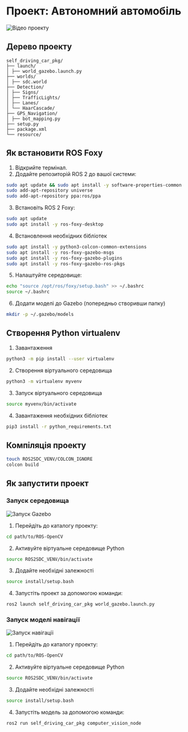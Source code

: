# Проект: Автономний автомобіль

![Відео проекту](res/comp_vision.gif)

## Дерево проекту

```
self_driving_car_pkg/
├── launch/
│ ├── world_gazebo.launch.py
├── worlds/
│ ├── sdc.world
├── Detection/
│ ├── Signs/
│ ├── TrafficLights/
│ ├── Lanes/
│ └── HaarCascade/
├── GPS_Navigation/
│ ├── bot_mapping.py
├── setup.py
├── package.xml
└── resource/
```

## Як встановити ROS Foxy

1. Відкрийте термінал.
2. Додайте репозиторій ROS 2 до вашої системи:

```bash
sudo apt update && sudo apt install -y software-properties-common
sudo add-apt-repository universe
sudo add-apt-repository ppa:ros/ppa
```

3. Встановіть ROS 2 Foxy:

```bash
sudo apt update
sudo apt install -y ros-foxy-desktop
```

4. Встановлення необхідних бібліотек

```bash
sudo apt install -y python3-colcon-common-extensions
sudo apt install -y ros-foxy-gazebo-msgs
sudo apt install -y ros-foxy-gazebo-plugins
sudo apt install -y ros-foxy-gazebo-ros-pkgs
```

5. Налаштуйте середовище:

```bash
echo "source /opt/ros/foxy/setup.bash" >> ~/.bashrc
source ~/.bashrc
```

6. Додати моделі до Gazebo (попередньо створивши папку)

```bash
mkdir -p ~/.gazebo/models
```

## Створення Python virtualenv

1. Завантаження

```bash
python3 -m pip install --user virtualenv
```

2. Створення віртуального середовища

```bash
python3 -m virtualenv myvenv
```

3. Запуск віртуального середовища

```bash
source myvenv/bin/activate
```

4. Завантаження необхідних бібліотек

```bash
pip3 install -r python_requirements.txt
```

## Компіляція проекту

```bash
touch ROS2SDC_VENV/COLCON_IGNORE
colcon build
```

## Як запустити проект

### Запуск середовища

![Запуск Gazebo](res/gazebo_launch.gif)

1. Перейдіть до каталогу проекту:

```bash
cd path/to/ROS-OpenCV
```

2. Активуйте віртуальне середовище Python

```bash
source ROS2SDC_VENV/bin/activate
```

3. Додайте необхідні залежності

```bash
source install/setup.bash
```

4. Запустіть проект за допомогою команди:

```bash
ros2 launch self_driving_car_pkg world_gazebo.launch.py
```

### Запуск моделі навігації

![Запуск навігації](res/comp_vision.gif)

1. Перейдіть до каталогу проекту:

```bash
cd path/to/ROS-OpenCV
```

2. Активуйте віртуальне середовище Python

```bash
source ROS2SDC_VENV/bin/activate
```

3. Додайте необхідні залежності

```bash
source install/setup.bash
```

4. Запустіть модель за допомогою команди:

```bash
ros2 run self_driving_car_pkg computer_vision_node
```
